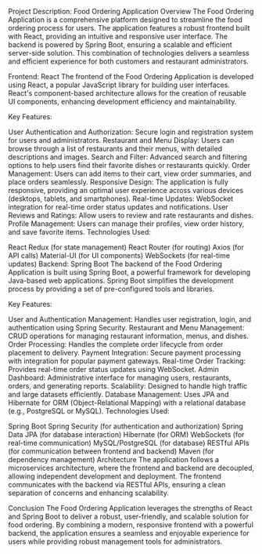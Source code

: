 
Project Description: Food Ordering Application
Overview
The Food Ordering Application is a comprehensive platform designed to streamline the food ordering process for users. The application features a robust frontend built with React, providing an intuitive and responsive user interface. The backend is powered by Spring Boot, ensuring a scalable and efficient server-side solution. This combination of technologies delivers a seamless and efficient experience for both customers and restaurant administrators.

Frontend: React
The frontend of the Food Ordering Application is developed using React, a popular JavaScript library for building user interfaces. React's component-based architecture allows for the creation of reusable UI components, enhancing development efficiency and maintainability.

Key Features:

User Authentication and Authorization: Secure login and registration system for users and administrators.
Restaurant and Menu Display: Users can browse through a list of restaurants and their menus, with detailed descriptions and images.
Search and Filter: Advanced search and filtering options to help users find their favorite dishes or restaurants quickly.
Order Management: Users can add items to their cart, view order summaries, and place orders seamlessly.
Responsive Design: The application is fully responsive, providing an optimal user experience across various devices (desktops, tablets, and smartphones).
Real-time Updates: WebSocket integration for real-time order status updates and notifications.
User Reviews and Ratings: Allow users to review and rate restaurants and dishes.
Profile Management: Users can manage their profiles, view order history, and save favorite items.
Technologies Used:

React
Redux (for state management)
React Router (for routing)
Axios (for API calls)
Material-UI (for UI components)
WebSockets (for real-time updates)
Backend: Spring Boot
The backend of the Food Ordering Application is built using Spring Boot, a powerful framework for developing Java-based web applications. Spring Boot simplifies the development process by providing a set of pre-configured tools and libraries.

Key Features:

User and Authentication Management: Handles user registration, login, and authentication using Spring Security.
Restaurant and Menu Management: CRUD operations for managing restaurant information, menus, and dishes.
Order Processing: Handles the complete order lifecycle from order placement to delivery.
Payment Integration: Secure payment processing with integration for popular payment gateways.
Real-time Order Tracking: Provides real-time order status updates using WebSocket.
Admin Dashboard: Administrative interface for managing users, restaurants, orders, and generating reports.
Scalability: Designed to handle high traffic and large datasets efficiently.
Database Management: Uses JPA and Hibernate for ORM (Object-Relational Mapping) with a relational database (e.g., PostgreSQL or MySQL).
Technologies Used:

Spring Boot
Spring Security (for authentication and authorization)
Spring Data JPA (for database interaction)
Hibernate (for ORM)
WebSockets (for real-time communication)
MySQL/PostgreSQL (for database)
RESTful APIs (for communication between frontend and backend)
Maven (for dependency management)
Architecture
The application follows a microservices architecture, where the frontend and backend are decoupled, allowing independent development and deployment. The frontend communicates with the backend via RESTful APIs, ensuring a clean separation of concerns and enhancing scalability.

Conclusion
The Food Ordering Application leverages the strengths of React and Spring Boot to deliver a robust, user-friendly, and scalable solution for food ordering. By combining a modern, responsive frontend with a powerful backend, the application ensures a seamless and enjoyable experience for users while providing robust management tools for administrators.







